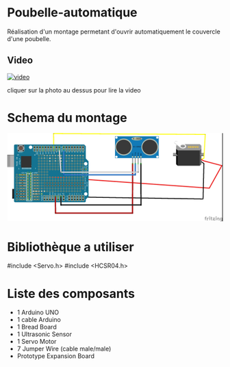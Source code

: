 # Poubelle-automatique 
 Réalisation d'un montage permetant d'ouvrir automatiquement le couvercle d'une poubelle.
 
 ## Video
 
 [![video](https://img.youtube.com/vi/Er-9FIFruSk/0.jpg)](https://www.youtube.com/watch?v=Er-9FIFruSk)

cliquer sur la photo au dessus pour lire la video


# Schema du montage
![poubelle](montage-trash.jpg)


# Bibliothèque a utiliser
#include <Servo.h>
#include <HCSR04.h>


# Liste des composants
+ 1 Arduino UNO
+ 1 cable Arduino
+ 1 Bread Board
+ 1 Ultrasonic Sensor 
+ 1 Servo Motor
+ 7 Jumper Wire (cable male/male)
+ Prototype Expansion Board 
